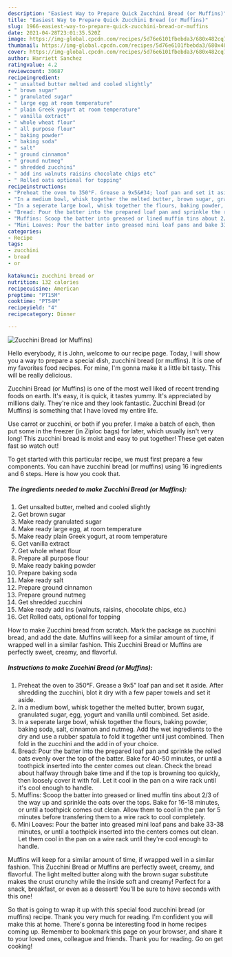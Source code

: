 ```yaml
---
description: "Easiest Way to Prepare Quick Zucchini Bread (or Muffins)"
title: "Easiest Way to Prepare Quick Zucchini Bread (or Muffins)"
slug: 1966-easiest-way-to-prepare-quick-zucchini-bread-or-muffins
date: 2021-04-28T23:01:35.520Z
image: https://img-global.cpcdn.com/recipes/5d76e6101fbebda3/680x482cq70/zucchini-bread-or-muffins-recipe-main-photo.jpg
thumbnail: https://img-global.cpcdn.com/recipes/5d76e6101fbebda3/680x482cq70/zucchini-bread-or-muffins-recipe-main-photo.jpg
cover: https://img-global.cpcdn.com/recipes/5d76e6101fbebda3/680x482cq70/zucchini-bread-or-muffins-recipe-main-photo.jpg
author: Harriett Sanchez
ratingvalue: 4.2
reviewcount: 30687
recipeingredient:
- " unsalted butter melted and cooled slightly"
- " brown sugar"
- " granulated sugar"
- " large egg at room temperature"
- " plain Greek yogurt at room temperature"
- " vanilla extract"
- " whole wheat flour"
- " all purpose flour"
- " baking powder"
- " baking soda"
- " salt"
- " ground cinnamon"
- " ground nutmeg"
- " shredded zucchini"
- " add ins walnuts raisins chocolate chips etc"
- " Rolled oats optional for topping"
recipeinstructions:
- "Preheat the oven to 350°F. Grease a 9x5&#34; loaf pan and set it aside. After shredding the zucchini, blot it dry with a few paper towels and set it aside."
- "In a medium bowl, whisk together the melted butter, brown sugar, granulated sugar, egg, yogurt and vanilla until combined. Set aside."
- "In a seperate large bowl, whisk together the flours, baking powder, baking soda, salt, cinnamon and nutmeg. Add the wet ingredients to the dry and use a rubber spatula to fold it together until just combined. Then fold in the zucchini and the add in of your choice."
- "Bread: Pour the batter into the prepared loaf pan and sprinkle the rolled oats evenly over the top of the batter. Bake for 40-50 minutes, or until a toothpick inserted into the center comes out clean. Check the bread about halfway through bake time and if the top is browning too quickly, then loosely cover it with foil. Let it cool in the pan on a wire rack until it&#39;s cool enough to handle."
- "Muffins: Scoop the batter into greased or lined muffin tins about 2/3 of the way up and sprinkle the oats over the tops. Bake for 16-18 minutes, or until a toothpick comes out clean. Allow them to cool in the pan for 5 minutes before transfering them to a wire rack to cool completely."
- "Mini Loaves: Pour the batter into greased mini loaf pans and bake 33-38 minutes, or until a toothpick inserted into the centers comes out clean. Let them cool in the pan on a wire rack until they&#39;re cool enough to handle."
categories:
- Recipe
tags:
- zucchini
- bread
- or

katakunci: zucchini bread or 
nutrition: 132 calories
recipecuisine: American
preptime: "PT15M"
cooktime: "PT54M"
recipeyield: "4"
recipecategory: Dinner

---
```



![Zucchini Bread (or Muffins)](https://img-global.cpcdn.com/recipes/5d76e6101fbebda3/680x482cq70/zucchini-bread-or-muffins-recipe-main-photo.jpg)

Hello everybody, it is John, welcome to our recipe page. Today, I will show you a way to prepare a special dish, zucchini bread (or muffins). It is one of my favorites food recipes. For mine, I'm gonna make it a little bit tasty. This will be really delicious.

Zucchini Bread (or Muffins) is one of the most well liked of recent trending foods on earth. It's easy, it is quick, it tastes yummy. It's appreciated by millions daily. They're nice and they look fantastic. Zucchini Bread (or Muffins) is something that I have loved my entire life.

Use carrot or zucchini, or both if you prefer. I make a batch of each, then put some in the freezer (in Ziploc bags) for later, which usually isn&#39;t very long! This zucchini bread is moist and easy to put together! These get eaten fast so watch out!


To get started with this particular recipe, we must first prepare a few components. You can have zucchini bread (or muffins) using 16 ingredients and 6 steps. Here is how you cook that.

<!--inarticleads1-->

##### The ingredients needed to make Zucchini Bread (or Muffins):

1. Get  unsalted butter, melted and cooled slightly
1. Get  brown sugar
1. Make ready  granulated sugar
1. Make ready  large egg, at room temperature
1. Make ready  plain Greek yogurt, at room temperature
1. Get  vanilla extract
1. Get  whole wheat flour
1. Prepare  all purpose flour
1. Make ready  baking powder
1. Prepare  baking soda
1. Make ready  salt
1. Prepare  ground cinnamon
1. Prepare  ground nutmeg
1. Get  shredded zucchini
1. Make ready  add ins (walnuts, raisins, chocolate chips, etc.)
1. Get  Rolled oats, optional for topping


How to make Zucchini bread from scratch. Mark the package as zucchini bread, and add the date. Muffins will keep for a similar amount of time, if wrapped well in a similar fashion. This Zucchini Bread or Muffins are perfectly sweet, creamy, and flavorful. 

<!--inarticleads2-->

##### Instructions to make Zucchini Bread (or Muffins):

1. Preheat the oven to 350°F. Grease a 9x5&#34; loaf pan and set it aside. After shredding the zucchini, blot it dry with a few paper towels and set it aside.
1. In a medium bowl, whisk together the melted butter, brown sugar, granulated sugar, egg, yogurt and vanilla until combined. Set aside.
1. In a seperate large bowl, whisk together the flours, baking powder, baking soda, salt, cinnamon and nutmeg. Add the wet ingredients to the dry and use a rubber spatula to fold it together until just combined. Then fold in the zucchini and the add in of your choice.
1. Bread: Pour the batter into the prepared loaf pan and sprinkle the rolled oats evenly over the top of the batter. Bake for 40-50 minutes, or until a toothpick inserted into the center comes out clean. Check the bread about halfway through bake time and if the top is browning too quickly, then loosely cover it with foil. Let it cool in the pan on a wire rack until it&#39;s cool enough to handle.
1. Muffins: Scoop the batter into greased or lined muffin tins about 2/3 of the way up and sprinkle the oats over the tops. Bake for 16-18 minutes, or until a toothpick comes out clean. Allow them to cool in the pan for 5 minutes before transfering them to a wire rack to cool completely.
1. Mini Loaves: Pour the batter into greased mini loaf pans and bake 33-38 minutes, or until a toothpick inserted into the centers comes out clean. Let them cool in the pan on a wire rack until they&#39;re cool enough to handle.


Muffins will keep for a similar amount of time, if wrapped well in a similar fashion. This Zucchini Bread or Muffins are perfectly sweet, creamy, and flavorful. The light melted butter along with the brown sugar substitute makes the crust crunchy while the inside soft and creamy! Perfect for a snack, breakfast, or even as a dessert! You&#39;ll be sure to have seconds with this one! 

So that is going to wrap it up with this special food zucchini bread (or muffins) recipe. Thank you very much for reading. I'm confident you will make this at home. There's gonna be interesting food in home recipes coming up. Remember to bookmark this page on your browser, and share it to your loved ones, colleague and friends. Thank you for reading. Go on get cooking!
